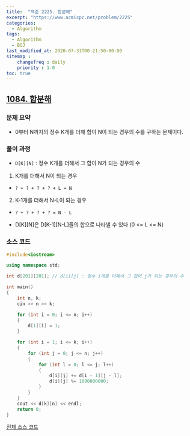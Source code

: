 ```yaml
---
title:  "백준 2225. 합분해"
excerpt: "https://www.acmicpc.net/problem/2225"
categories:
  - Algorithm
tags:
  - Algorithm
  - BOJ
last_modified_at: 2020-07-31T00:21:50-00:00
sitemap :
    changefreq : daily
    priority : 1.0
toc: true
---
```


## [1084. 합분해](https://www.acmicpc.net/problem/2225)
### 문제 요약
- 0부터 N까지의 정수 K개를 더해 합이 N이 되는 경우의 수를 구하는 문제이다.

### 풀이 과정
- `D[K][N]` : 정수 K개를 더해서 그 합이 N가 되는 경우의 수

1. K개를 더해서 N이 되는 경우
- `? + ? + ? + ? + L = N`

2. K-1개를 더해서 N-L이 되는 경우
- `? + ? + ? + ? = N - L`

- D[K][N]은 D[K-1][N-L]들의 합으로 나타낼 수 있다 (0 <= L <= N)

### 소스 코드
```cpp
#include<iostream>

using namespace std;

int d[201][201]; // d[i][j] : 정수 i개를 더해서 그 합이 j가 되는 경우의 수

int main()
{
    int n, k;
    cin >> n >> k;

    for (int i = 0; i <= n; i++)
    {
        d[1][i] = 1;
    }

    for (int i = 1; i <= k; i++)
    {
        for (int j = 0; j <= n; j++)
        {
            for (int l = 0; l <= j; l++)
            {
                d[i][j] += d[i - 1][j - l];
                d[i][j] %= 1000000000;
            }
        }
    }
    cout << d[k][n] << endl;
    return 0;
}   
```

[전체 소스 코드](https://github.com/tdm1223/Algorithm/blob/master/acmicpc.net/source/2225.cpp)
